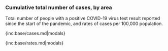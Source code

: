 ### Cumulative total number of cases, by area 

Total number of people with a positive COVID-19 virus test result reported since the start of the pandemic, and rates of cases per 100,000 population.

{inc:base/cases.md|modals}

{inc:base/rates.md|modals}